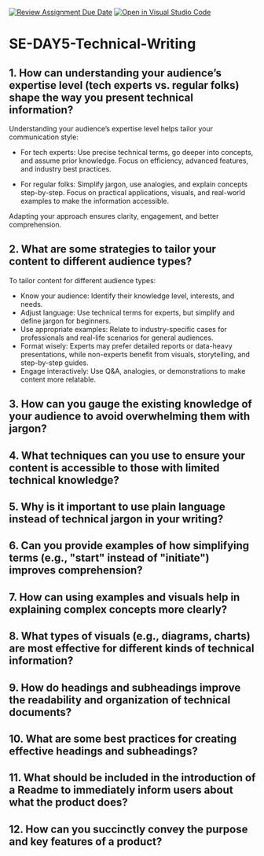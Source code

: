 [![Review Assignment Due Date](https://classroom.github.com/assets/deadline-readme-button-22041afd0340ce965d47ae6ef1cefeee28c7c493a6346c4f15d667ab976d596c.svg)](https://classroom.github.com/a/zsAR-pyY)
[![Open in Visual Studio Code](https://classroom.github.com/assets/open-in-vscode-2e0aaae1b6195c2367325f4f02e2d04e9abb55f0b24a779b69b11b9e10269abc.svg)](https://classroom.github.com/online_ide?assignment_repo_id=18927578&assignment_repo_type=AssignmentRepo)
# SE-DAY5-Technical-Writing
## 1. How can understanding your audience’s expertise level (tech experts vs. regular folks) shape the way you present technical information?
Understanding your audience’s expertise level helps tailor your communication style:  

- For tech experts: Use precise technical terms, go deeper into concepts, and assume prior knowledge. Focus on efficiency, advanced features, and industry best practices.  

- For regular folks: Simplify jargon, use analogies, and explain concepts step-by-step. Focus on practical applications, visuals, and real-world examples to make the information accessible.  

Adapting your approach ensures clarity, engagement, and better comprehension.

## 2. What are some strategies to tailor your content to different audience types?
To tailor content for different audience types:  

- Know your audience: Identify their knowledge level, interests, and needs.  
- Adjust language: Use technical terms for experts, but simplify and define jargon for beginners.  
- Use appropriate examples: Relate to industry-specific cases for professionals and real-life scenarios for general audiences.  
- Format wisely: Experts may prefer detailed reports or data-heavy presentations, while non-experts benefit from visuals, storytelling, and step-by-step guides.  
- Engage interactively: Use Q&A, analogies, or demonstrations to make content more relatable.  

## 3. How can you gauge the existing knowledge of your audience to avoid overwhelming them with jargon?
## 4. What techniques can you use to ensure your content is accessible to those with limited technical knowledge?
## 5. Why is it important to use plain language instead of technical jargon in your writing?
## 6. Can you provide examples of how simplifying terms (e.g., "start" instead of "initiate") improves comprehension?
## 7. How can using examples and visuals help in explaining complex concepts more clearly?
## 8. What types of visuals (e.g., diagrams, charts) are most effective for different kinds of technical information?
## 9. How do headings and subheadings improve the readability and organization of technical documents?
## 10. What are some best practices for creating effective headings and subheadings?
## 11. What should be included in the introduction of a Readme to immediately inform users about what the product does?
## 12. How can you succinctly convey the purpose and key features of a product?
